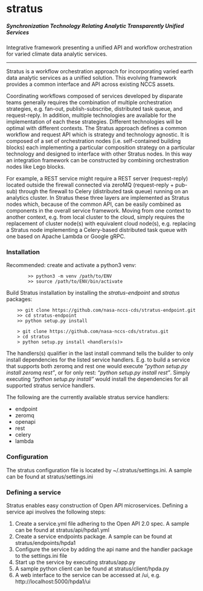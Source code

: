 # stratus
##### *Synchronization Technology Relating Analytic Transparently Unified Services*

  Integrative framework presenting a unified API and workflow orchestration for varied climate data analytic services.

___

Stratus is a workflow orchestration approach for incorporating varied earth data analytic services as a unified solution.  This evolving framework provides a common interface and API across existing NCCS assets. 

Coordinating workflows composed of services developed by disparate teams generally requires the combination of multiple orchestration strategies, e.g. fan-out, publish-subscribe, distributed task queue, and request-reply.  In addition, multiple technologies are available for the implementation of each these strategies.   Different technologies will be optimal with different contexts.   The Stratus approach defines a common workflow and request API which is strategy and technology agnostic.  It is composed of a set of orchestration nodes (i.e. self-contained building blocks) each implementing a particular composition strategy on a particular technology and designed to interface with other Stratus nodes.   In this way an integration framework can be constructed by combining orchestration nodes like Lego blocks.  

For example, a REST service might require a REST server (request-reply) located outside the firewall connected via zeroMQ (request-reply + pub-sub) through the firewall to Celery (distributed task queue) running on an analytics cluster.   In Stratus these three layers are implemented as Stratus nodes which, because of the common API,  can be easily combined as components in the overall service framework.    Moving from one context to another context, e.g. from local cluster to the cloud, simply requires the replacement of cluster node(s) with equivalent cloud node(s), e.g. replacing a Stratus node implementing a Celery-based distributed task queue with one based on Apache Lambda or Google gRPC. 

### Installation

Recommended: create and activate a python3 venv:
```
        >> python3 -m venv /path/to/ENV
        >> source /path/to/ENV/bin/activate
```

Build Stratus installation by installing the *stratus-endpoint* and *stratus* packages:
```
    >> git clone https://github.com/nasa-nccs-cds/stratus-endpoint.git
    >> cd stratus-endpoint
    >> python setup.py install

    > git clone https://github.com/nasa-nccs-cds/stratus.git
    > cd stratus
    > python setup.py install <handlers(s)>
```
The handlers(s) qualifier in the last install command tells the builder to only install dependencies for the listed service handlers.  E.g. to build a service that supports both zeromq and rest one would execute *“python setup.py install zeromq rest”*, or for only rest: *“python setup.py install rest”*.  Simply executing *“python setup.py install”* would install the dependencies for all supported stratus service handlers.

The following are the currently available stratus service handlers: 
* endpoint
* zeromq
* openapi
* rest
* celery
* lambda


     
### Configuration
The stratus configuration file is located by ~/.stratus/settings.ini.  A sample can be found at stratus/settings.ini

### Defining a service

Stratus enables easy construction of Open API microservices.  Defining a service api involves the following steps:
    
1. Create a service.yml file adhering to the Open API 2.0 spec.  A sample can be found at stratus/api/hpda1.yml
2. Create a service endpoints package.  A sample can be found at stratus/endpoints/hpda1
3. Configure the service by adding the api name and the handler package to the settings.ini file
4. Start up the service by executing stratus/app.py
5. A sample python client can be found at stratus/client/hpda.py
6. A web interface to the service can be accessed at <servicePath>/ui, e.g. http://localhost:5000/hpda1/ui
